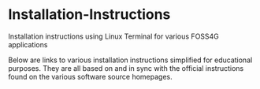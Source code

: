 # Installation-Instructions
Installation instructions using Linux Terminal for various FOSS4G applications

Below are links to various installation instructions simplified for educational purposes. They are all based on and in sync with the official instructions found on the various software source homepages.
